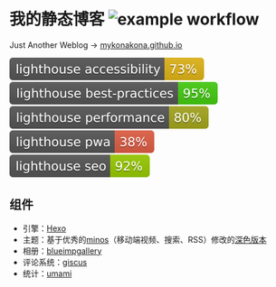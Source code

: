 # 我的静态博客 ![example workflow](https://github.com/mykonakona/mykonakona.github.io/actions/workflows/github-actions.yml/badge.svg)

Just Another Weblog -> [mykonakona.github.io](mykonakona.github.io)

[![Lighthouse Accessibility Badge](./source/images/test_results/lighthouse_accessibility.svg)](https://github.com/emazzotta/lighthouse-badges)
[![Lighthouse Best Practices Badge](./source/images/test_results/lighthouse_best-practices.svg)](https://github.com/emazzotta/lighthouse-badges)
[![Lighthouse Performance Badge](./source/images/test_results/lighthouse_performance.svg)](https://github.com/emazzotta/lighthouse-badges)
[![Lighthouse PWA Badge](./source/images/test_results/lighthouse_pwa.svg)](https://github.com/emazzotta/lighthouse-badges)
[![Lighthouse SEO Badge](./source/images/test_results/lighthouse_seo.svg)](https://github.com/emazzotta/lighthouse-badges)

## 组件

- 引擎：[Hexo][1]
- 主题：基于优秀的[minos][2]（移动端视频、搜索、RSS）修改的[深色版本][3]
- 相册：[blueimpgallery][4]
- 评论系统：[giscus][5]
- 统计：[umami][6]

[1]: https://github.com/hexojs/hexo
[2]: https://github.com/ppoffice/hexo-theme-minos
[3]: https://github.com/mykonakona/hexo-theme-minos
[4]: https://github.com/blueimp/Gallery
[5]: https://github.com/giscus/giscus
[6]: https://cloud.umami.is
